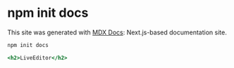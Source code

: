
# npm init docs

This site was generated with [MDX Docs][]: Next.js-based documentation site.

[mdx docs]: https://github.com/jxnblk/mdx-docs

```sh
npm init docs
```

```.jsx
<h2>LiveEditor</h2>
```


